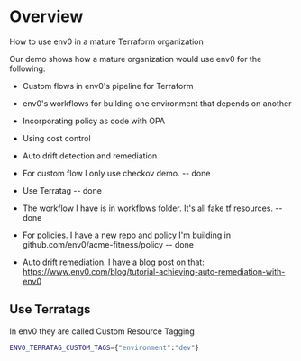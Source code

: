 # Overview
How to use env0 in a mature Terraform organization

Our demo shows how a mature organization would use env0 for the following:
- Custom flows in env0's pipeline for Terraform
- env0's workflows for building one environment that depends on another
- Incorporating policy as code with OPA
- Using cost control
- Auto drift detection and remediation


- For custom flow I only use checkov demo. -- done
- Use Terratag -- done
- The workflow I have is in workflows folder. It's all fake tf resources. -- done
- For policies. I have a new repo and policy I'm building in github.com/env0/acme-fitness/policy  -- done
- Auto drift remediation. I have a blog post on that: https://www.env0.com/blog/tutorial-achieving-auto-remediation-with-env0 



## Use Terratags

In env0 they are called Custom Resource Tagging

```bash
ENV0_TERRATAG_CUSTOM_TAGS={"environment":"dev"}
```

